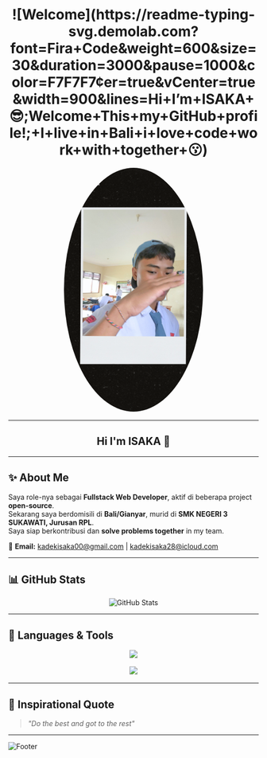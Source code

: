 <!-- Header Animasi dengan Nama -->
<h1 align="center">
  ![Welcome](https://readme-typing-svg.demolab.com?font=Fira+Code&weight=600&size=30&duration=3000&pause=1000&color=F7F7F7&center=true&vCenter=true&width=900&lines=Hi+I’m+ISAKA+😎;Welcome+This+my+GitHub+profile!;+I+live+in+Bali+i+love+code+work+with+together+😗)
</h1>

<!-- Foto Profil -->
<p align="center">
  <img src="gws.png" width="280" height="490" style="border-radius: 50%;" />
</p>

---

<!-- Hi I'm ISAKA -->
<h2 align="center">Hi I'm ISAKA 👋</h2>

---

<!-- Deskripsi Diri -->
## ✨ About Me
Saya role-nya sebagai **Fullstack Web Developer**, aktif di beberapa project **open-source**.  
Sekarang saya berdomisili di **Bali/Gianyar**, murid di **SMK NEGERI 3 SUKAWATI, Jurusan RPL**.  
Saya siap berkontribusi dan **solve problems together** in my team.  

📧 **Email:** kadekisaka00@gmail.com | kadekisaka28@icloud.com  

---

<!-- Statistik GitHub -->
## 📊 GitHub Stats
<p align="center">
  <img src="https://github-readme-stats.vercel.app/api?username=SAKA-LG&show_icons=true&theme=radical" alt="GitHub Stats" />
</p>

---

<!-- Bahasa & Tools dengan Animasi Bergerak -->
## 🚀 Languages & Tools
<p align="center">
  <img src="https://skillicons.dev/icons?i=html,css,js,react,nodejs,git,github" />
</p>

<p align="center">
  <img src="https://readme-typing-svg.demolab.com?font=Fira+Code&size=20&duration=2000&pause=500&color=F7F7F7&center=true&vCenter=true&width=800&lines=I+code+in+JavaScript!;I+develop+with+React!;I+work+on+Back-End+and+Front-End!;Ayo+collaborate+bersama+make+cool+project!">
</p>

---

<!-- Quotes -->
## 🌟 Inspirational Quote
> *"Do the best and got to the rest"*

---

<!-- Animasi Footer -->
![Footer](https://capsule-render.vercel.app/api?type=waving&color=gradient&height=100&section=footer)
